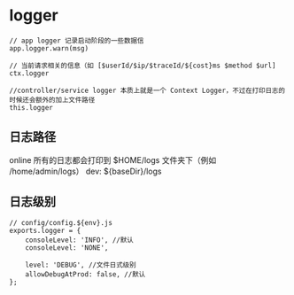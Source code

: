 # logger

    // app logger 记录启动阶段的一些数据信
    app.logger.warn(msg)

    // 当前请求相关的信息（如 [$userId/$ip/$traceId/${cost}ms $method $url]
    ctx.logger 

    //controller/service logger 本质上就是一个 Context Logger，不过在打印日志的时候还会额外的加上文件路径
    this.logger

## 日志路径
online 所有的日志都会打印到 $HOME/logs 文件夹下（例如 /home/admin/logs）
dev: ${baseDir}/logs

## 日志级别

    // config/config.${env}.js
    exports.logger = {
        consoleLevel: 'INFO', //默认
        consoleLevel: 'NONE',

        level: 'DEBUG', //文件日式级别
        allowDebugAtProd: false, //默认
    };
